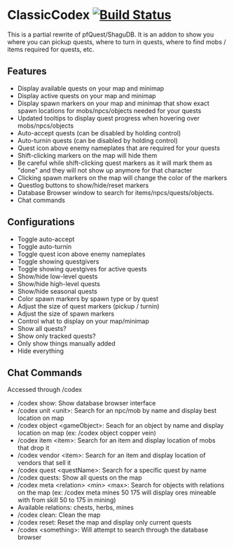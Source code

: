 ClassicCodex [![Build Status](https://travis-ci.com/SwimmingTiger/ClassicCodex.svg)](https://travis-ci.com/SwimmingTiger/ClassicCodex)
===================

This is a partial rewrite of pfQuest/ShaguDB. It is an addon to show you where you can pickup quests, where to turn in quests, where to find mobs / items required for quests, etc.

Features
--------

* Display available quests on your map and minimap
* Display active quests on your map and minimap
* Display spawn markers on your map and minimap that show exact spawn locations for mobs/npcs/objects needed for your quests
* Updated tooltips to display quest progress when hovering over mobs/npcs/objects
* Auto-accept quests (can be disabled by holding control)
* Auto-turnin quests (can be disabled by holding control)
* Quest icon above enemy nameplates that are required for your quests
* Shift-clicking markers on the map will hide them
* Be careful while shift-clicking quest markers as it will mark them as "done" and they will not show up anymore for that character
* Clicking spawn markers on the map will change the color of the markers
* Questlog buttons to show/hide/reset markers
* Database Browser window to search for items/npcs/quests/objects.
* Chat commands


Configurations
--------------

* Toggle auto-accept
* Toggle auto-turnin
* Toggle quest icon above enemy nameplates
* Toggle showing questgivers
* Toggle showing questgives for active quests
* Show/hide low-level quests
* Show/hide high-level quests
* Show/hide seasonal quests
* Color spawn markers by spawn type or by quest
* Adjust the size of quest markers (pickup / turnin)
* Adjust the size of spawn markers
* Control what to display on your map/minimap
* Show all quests?
* Show only tracked quests?
* Only show things manually added
* Hide everything


Chat Commands
-------------
Accessed through /codex

* /codex show: Show database browser interface
* /codex unit &lt;unit&gt;: Search for an npc/mob by name and display best location on map
* /codex object &lt;gameObject&gt;: Seach for an object by name and display location on map (ex: /codex object copper vein)
* /codex item &lt;item&gt;: Search for an item and display location of mobs that drop it
* /codex vendor &lt;item&gt;: Search for an item and display location of vendors that sell it
* /codex quest &lt;questName&gt;: Search for a specific quest by name
* /codex quests: Show all quests on the map
* /codex meta &lt;relation&gt; &lt;min&gt; &lt;max&gt;: Search for objects with relations on the map (ex: /codex meta mines 50 175 will display ores mineable with from skill 50 to 175 in mining)
* Available relations: chests, herbs, mines
* /codex clean: Clean the map
* /codex reset: Reset the map and display only current quests
* /codex &lt;something&gt;: Will attempt to search through the database browser
